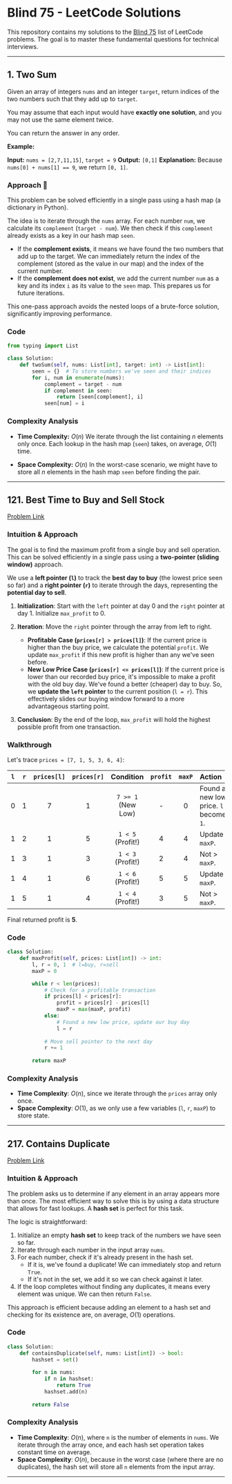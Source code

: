 # Blind 75 - LeetCode Solutions

This repository contains my solutions to the [Blind 75](https://www.google.com/search?q=https://www.teamblind.com/post/new-year-gift-to-everybody-some-leetcode-problem-patterns-for-you-e5oK32mP) list of LeetCode problems. The goal is to master these fundamental questions for technical interviews.

-----

## 1\. Two Sum

Given an array of integers `nums` and an integer `target`, return indices of the two numbers such that they add up to `target`.

You may assume that each input would have **exactly one solution**, and you may not use the same element twice.

You can return the answer in any order.

**Example:**

**Input:** `nums = [2,7,11,15]`, `target = 9`
**Output:** `[0,1]`
**Explanation:** Because `nums[0] + nums[1] == 9`, we return `[0, 1]`.

### Approach 🧠

This problem can be solved efficiently in a single pass using a hash map (a dictionary in Python).

The idea is to iterate through the `nums` array. For each number `num`, we calculate its `complement` (`target - num`). We then check if this `complement` already exists as a key in our hash map `seen`.

  * If the **complement exists**, it means we have found the two numbers that add up to the target. We can immediately return the index of the complement (stored as the value in our map) and the index of the current number.
  * If the **complement does not exist**, we add the current number `num` as a key and its index `i` as its value to the `seen` map. This prepares us for future iterations.

This one-pass approach avoids the nested loops of a brute-force solution, significantly improving performance.

### Code

```python
from typing import List

class Solution:
    def twoSum(self, nums: List[int], target: int) -> List[int]:
        seen = {}  # To store numbers we've seen and their indices
        for i, num in enumerate(nums):
            complement = target - num
            if complement in seen:
                return [seen[complement], i]
            seen[num] = i
```

### Complexity Analysis

  * **Time Complexity:** $O(n)$
    We iterate through the list containing $n$ elements only once. Each lookup in the hash map (`seen`) takes, on average, $O(1)$ time.

  * **Space Complexity:** $O(n)$
    In the worst-case scenario, we might have to store all $n$ elements in the hash map `seen` before finding the pair.



-----

## 121\. Best Time to Buy and Sell Stock

[Problem Link](https://leetcode.com/problems/best-time-to-buy-and-sell-stock/)

### Intuition & Approach

The goal is to find the maximum profit from a single buy and sell operation. This can be solved efficiently in a single pass using a **two-pointer (sliding window)** approach.

We use a **left pointer (`l`)** to track the **best day to buy** (the lowest price seen so far) and a **right pointer (`r`)** to iterate through the days, representing the **potential day to sell**.

1.  **Initialization**: Start with the `left` pointer at day 0 and the `right` pointer at day 1. Initialize `max_profit` to 0.

2.  **Iteration**: Move the `right` pointer through the array from left to right.

      * **Profitable Case (`prices[r] > prices[l]`)**: If the current price is higher than the buy price, we calculate the potential `profit`. We update `max_profit` if this new profit is higher than any we've seen before.
      * **New Low Price Case (`prices[r] <= prices[l]`)**: If the current price is lower than our recorded buy price, it's impossible to make a profit with the old buy day. We've found a better (cheaper) day to buy. So, we **update the `left` pointer** to the current position (`l = r`). This effectively slides our buying window forward to a more advantageous starting point.

3.  **Conclusion**: By the end of the loop, `max_profit` will hold the highest possible profit from one transaction.

### Walkthrough

Let's trace `prices = [7, 1, 5, 3, 6, 4]`:

| `l` | `r` | `prices[l]` | `prices[r]` | Condition | `profit` | `maxP` | Action |
| :-: | :-: | :---------: | :---------: | :-----------------------------: | :------: | :----: | :---------------------------------- |
| 0 | 1 | 7 | 1 | `7 >= 1` (New Low) | - | 0 | Found a new low price. `l` becomes `1`. |
| 1 | 2 | 1 | 5 | `1 < 5` (Profit\!) | 4 | 4 | Update `maxP`. |
| 1 | 3 | 1 | 3 | `1 < 3` (Profit\!) | 2 | 4 | Not \> `maxP`. |
| 1 | 4 | 1 | 6 | `1 < 6` (Profit\!) | 5 | 5 | Update `maxP`. |
| 1 | 5 | 1 | 4 | `1 < 4` (Profit\!) | 3 | 5 | Not \> `maxP`. |

Final returned profit is **5**.

### Code

```python
class Solution:
    def maxProfit(self, prices: List[int]) -> int:
        l, r = 0, 1  # l=buy, r=sell
        maxP = 0

        while r < len(prices):
            # Check for a profitable transaction
            if prices[l] < prices[r]:
                profit = prices[r] - prices[l]
                maxP = max(maxP, profit)
            else:
                # Found a new low price, update our buy day
                l = r
            
            # Move sell pointer to the next day
            r += 1
            
        return maxP
```

### Complexity Analysis

  * **Time Complexity**: $O(n)$, since we iterate through the `prices` array only once.
  * **Space Complexity**: $O(1)$, as we only use a few variables (`l`, `r`, `maxP`) to store state.

-----


## 217\. Contains Duplicate

[Problem Link](https://leetcode.com/problems/contains-duplicate/)

### Intuition & Approach

The problem asks us to determine if any element in an array appears more than once. The most efficient way to solve this is by using a data structure that allows for fast lookups. A **hash set** is perfect for this task.

The logic is straightforward:

1.  Initialize an empty **hash set** to keep track of the numbers we have seen so far.
2.  Iterate through each number in the input array `nums`.
3.  For each number, check if it's already present in the hash set.
      * If it is, we've found a duplicate\! We can immediately stop and return `True`.
      * If it's not in the set, we add it so we can check against it later.
4.  If the loop completes without finding any duplicates, it means every element was unique. We can then return `False`.

This approach is efficient because adding an element to a hash set and checking for its existence are, on average, $O(1)$ operations.

### Code

```python
class Solution:
    def containsDuplicate(self, nums: List[int]) -> bool:
        hashset = set()
        
        for n in nums:
            if n in hashset:
                return True
            hashset.add(n)
            
        return False
```

### Complexity Analysis

  * **Time Complexity**: $O(n)$, where `n` is the number of elements in `nums`. We iterate through the array once, and each hash set operation takes constant time on average.
  * **Space Complexity**: $O(n)$, because in the worst case (where there are no duplicates), the hash set will store all `n` elements from the input array.

-----

